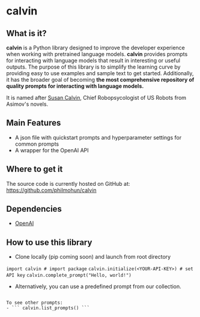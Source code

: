 # calvin

## What is it?

**calvin** is a Python library designed to improve the developer experience when working with pretrained language models. **calvin** provides prompts for interacting with language models that result in interesting or useful outputs. The purpose of this library is to simplify the learning curve by providing easy to use examples and sample text to get started. Additionally, it has the broader goal of becoming **the most comprehensive repository of quality prompts for interacting with language models.**

It is named after [Susan Calvin](https://en.wikipedia.org/wiki/Susan_Calvin), Chief Robopsycologist of US Robots from Asimov's novels. 

## Main Features

- A json file with quickstart prompts and hyperparameter settings for common prompts
- A wrapper for the OpenAI API

## Where to get it
The source code is currently hosted on GitHub at:
https://github.com/philmohun/calvin

## Dependencies
- [OpenAI](https://pypi.org/project/openai/)

## How to use this library

- Clone locally (pip coming soon) and launch from root directory

```import calvin # import package``` 
```calvin.initialize(<YOUR-API-KEY>) # set API key```
```calvin.complete_prompt("Hello, world!")```

- Alternatively, you can use a predefined prompt from our collection. 
```calvin.complete_predefined_prompt('philosopher')

To see other prompts:
- ``` calvin.list_prompts() ```

